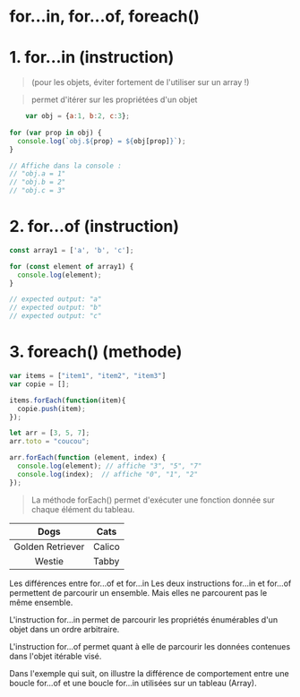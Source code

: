 # for...in, for...of, foreach()

# 1. for...in  (instruction)
>(pour les objets, éviter fortement de l'utiliser sur un array !)

  >  permet d'itérer sur les propriétées d'un objet
```javascript
    var obj = {a:1, b:2, c:3};
    
for (var prop in obj) {
  console.log(`obj.${prop} = ${obj[prop]}`);
}

// Affiche dans la console :
// "obj.a = 1"
// "obj.b = 2"
// "obj.c = 3"

```


# 2. for...of (instruction)
```javascript
const array1 = ['a', 'b', 'c'];

for (const element of array1) {
  console.log(element);
}

// expected output: "a"
// expected output: "b"
// expected output: "c"
```

# 3. foreach() (methode)

```javascript
var items = ["item1", "item2", "item3"]
var copie = [];

items.forEach(function(item){
  copie.push(item);
});
```


```javascript
let arr = [3, 5, 7];
arr.toto = "coucou";

arr.forEach(function (element, index) {
  console.log(element); // affiche "3", "5", "7"
  console.log(index);  // affiche "0", "1", "2"
});
```


> La méthode forEach() permet d'exécuter une fonction donnée sur chaque élément du tableau.



|       Dogs       | Cats   |
| :--------------: | ------ |
| Golden Retriever | Calico |
|      Westie      | Tabby  |


Les différences entre for...of et for...in
Les deux instructions for...in et for...of permettent de parcourir un ensemble. Mais elles ne parcourent pas le même ensemble.

L'instruction for...in permet de parcourir les propriétés énumérables d'un objet dans un ordre arbitraire.

L'instruction for...of permet quant à elle de parcourir les données contenues dans l'objet itérable visé.

Dans l'exemple qui suit, on illustre la différence de comportement entre une boucle for...of et une boucle for...in utilisées sur un tableau (Array).

  